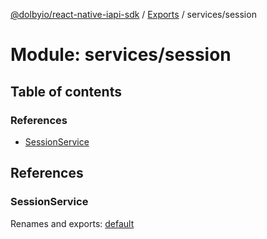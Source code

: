 [@dolbyio/react-native-iapi-sdk](../README.md) / [Exports](../modules.md) / services/session

# Module: services/session

## Table of contents

### References

- [SessionService](services_session.md#sessionservice)

## References

### SessionService

Renames and exports: [default](services_session_SessionService.md#default)
